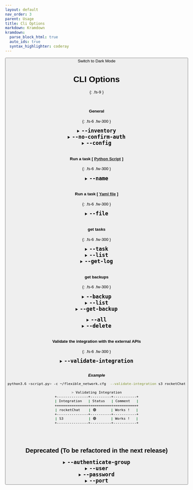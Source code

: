 ```yaml
---
layout: default
nav_order: 3
parent: Usage
title: Cli Options
markdown: Kramdown
kramdown:
  parse_block_html: true
  auto_ids: true
  syntax_highlighter: coderay
---
```


<button class="btn js-toggle-dark-mode">Switch to Dark Mode

<script>
const toggleDarkMode = document.querySelector('.js-toggle-dark-mode');

jtd.addEvent(toggleDarkMode, 'click', function(){
  if (jtd.getTheme() === 'dark') {
    jtd.setTheme('light');
    toggleDarkMode.textContent = 'Switch to Dark Mode';
  } else {
    jtd.setTheme('dark');
    toggleDarkMode.textContent = 'Switch to Light Mode';
  }
});
</script>

# CLI Options
{: .fs-9 }


<br>

#### General
{: .fs-6 .fw-300 }

<details markdown="1" id="--inventory">
  <summary markdown="span"> 
  <b style="font-size:20px"> <code>--inventory</code></b>
  </summary>
   A file that contains the devices to automate

   Optional
   {: .label .label-green }
   
   > This argument overrides the following option in the config file.
   >```ini
   >[general]
   >default_inventory = /etc/flexible-network/hosts
   >```

   ---

</details>


<details markdown="1" id="--no-confirm-auth">
  <summary markdown="span"> 
  <b style="font-size:20px"> <code>--no-confirm-auth</code></b>
  </summary>
  Skip Asking for confirmation if failed to connect to some deivces
  
  Optional
  {: .label .label-green }

  > The dfault Behavior is to ask you for confirmation before proceeding if failed to authenticate to some devices.
</details>


<details markdown="1" id="--config">
  <summary markdown='span'>
  <b style="font-size:20px"> <code>--config</code></b>
  </summary>
  Specify a custom configuration file path (Overrides the default configuration file path)
  
  Optional
  {: .label .label-green }

  > Default configuration file path is `/etc/flexible_network/flexible_network.cfg`

---

</details>

<br>

#### Run a task  [ [Python Script](./library_usage/library.md) ]
{: .fs-6 .fw-300 }

<details markdown="1" id="--name">
  <summary markdown='span'> 
  <b style="font-size:20px"> <code>--name</code></b>
  </summary>
   The task name

   Optional
   {: .label .label-yellow }
   
   > Each script run represents a task, Tasks state are stored in the local directory (small local DB)

   ---

</details>


<br>

#### Run a task  [ [Yaml file](./yaml_usage/yaml_manifest.md) ]
{: .fs-6 .fw-300 }


<details markdown="1" id="--file">
  <summary markdown='span'> 
  <b style="font-size:20px"> <code>--file</code></b>
  </summary>
  Pass a yaml file as input
  
  Optional
  {: .label .label-yellow }

  ---

</details>

<br>

#### get tasks
{: .fs-6 .fw-300 }


<details markdown="1" id="--task">
  <summary markdown='span'>
  <b style="font-size:20px"> <code>--task</code></b>
  </summary>
  Perform operations on finished tasks
  
  required
  {: .label .label-yellow }

---

</details>

<details markdown="1" id="--list">
  <summary markdown='span'>
  <b style="font-size:20px"> <code>--list</code></b>
  </summary>
  List the finished tasks
  
  Optional
  {: .label .label-green }

---

</details>


<details markdown="1" id="--get-log">
  <summary markdown='span'>
  <b style="font-size:20px"> <code>--get-log</code></b>
  </summary>
  Return the log of the task

  Takes the `task ID`
  
  Optional
{: .label .label-green }

---

</details>



<br>

#### get backups
{: .fs-6 .fw-300 }

<details markdown="1" id="--backup">
  <summary markdown='span'> 
  <b style="font-size:20px"> <code>--backup</code></b>
  </summary>
  Perform operations on taken configuration backups
  
  required
  {: .label .label-yellow }

  ---

</details>


<details markdown="1" id="--list-backup">
  <summary markdown='span'> 
  <b style="font-size:20px"> <code>--list</code></b>
  </summary>
  List the taken configuration backups

  Optional
  {: .label .label-green }

---

</details>


<details markdown="1" id="--get-backup">
  <summary markdown='span'> 
  <b style="font-size:20px"> <code>--get-backup</code></b>
  </summary>
  Return the configuration backup for the selected device

  Takes the `backup ID`
  
  Optional
  {: .label .label-green }

---

</details>

<br>

<details markdown="1" id="--all">
  <summary markdown='span'> 
  <b style="font-size:20px"> <code>--all</code></b>
  </summary>
  When listing tasks or backups, it lists the last 15 item by default, to list all use `--all` or `-A` option
  
  Optional
  {: .label .label-green }

---

</details>


<details markdown="1" id="--delete">
  <summary markdown='span'> 
  <b style="font-size:20px"> <code>--delete</code></b>
  </summary>
  Delete a task or backup

  **Example**
  
```bash
python3 example2.py --task --list

+--------------------------------------+-------------+--------------+----------------+--------------+------------------------+------------+----------+
| id                                   | name        | log format   |   n_of_backups |   n_of_hosts |   n_of_connected_hosts | date       | time     |
+======================================+=============+==============+================+==============+========================+============+==========+
| 5205f5d5-579d-4abd-8097-5a19103d25ec | New Task    | markdown     |              0 |            0 |                      0 | 21-08-2022 | 10:06:55 |
+--------------------------------------+-------------+--------------+----------------+--------------+------------------------+------------+----------+
| c2ca1dc3-3b24-40f0-a1e8-71cb283bb844 |             | markdown     |              0 |            0 |                      0 | 21-08-2022 | 10:07:03 |
+--------------------------------------+-------------+--------------+----------------+--------------+------------------------+------------+----------+
| 792c2635-bb4f-4eef-9c3a-b031226eef6c | New Task    | markdown     |              0 |            1 |                      1 | 21-08-2022 | 10:07:07 |
+--------------------------------------+-------------+--------------+----------------+--------------+------------------------+------------+----------+
| 9252bc8c-1258-479b-9953-8a590cd9ebf8 | new-day     | markdown     |              2 |            1 |                      1 | 21-08-2022 | 10:07:40 |
+--------------------------------------+-------------+--------------+----------------+--------------+------------------------+------------+----------+
| 76d458f1-1cf8-4275-90b4-6d31c61e8b37 | New Task    | markdown     |              0 |            0 |                      0 | 21-08-2022 | 22:27:42 |
+--------------------------------------+-------------+--------------+----------------+--------------+------------------------+------------+----------+
| a56e9835-d777-4360-b673-ef66d7d2d1af | New Task    | markdown     |              0 |            0 |                      0 | 21-08-2022 | 22:27:54 |
+--------------------------------------+-------------+--------------+----------------+--------------+------------------------+------------+----------+
| 7c6c061a-f183-43e3-a3ba-d219d2977044 | New Task    | markdown     |              0 |            1 |                      0 | 21-08-2022 | 22:28:07 |
+--------------------------------------+-------------+--------------+----------------+--------------+------------------------+------------+----------+
| 65fe4a22-f2aa-4815-b675-2d18ef35473f | New Task    | markdown     |              0 |            1 |                      1 | 21-08-2022 | 22:28:18 |
+--------------------------------------+-------------+--------------+----------------+--------------+------------------------+------------+----------+
| a6535ba0-3a62-4054-8c05-af8704845057 | New Task    | markdown     |              0 |            1 |                      1 | 21-08-2022 | 22:31:02 |
+--------------------------------------+-------------+--------------+----------------+--------------+------------------------+------------+----------+
| b0825f73-7a13-42b6-911d-aeb9350c0e6d | New Task    | markdown     |              0 |            1 |                      0 | 21-08-2022 | 22:35:20 |
+--------------------------------------+-------------+--------------+----------------+--------------+------------------------+------------+----------+
| 99e40d7b-3e99-4de0-8093-b3c2d0b083ea | New Task    | markdown     |              0 |            1 |                      1 | 21-08-2022 | 22:35:28 |
+--------------------------------------+-------------+--------------+----------------+--------------+------------------------+------------+----------+
| 83269073-9753-4029-8712-773f6196fd04 | New Task    | markdown     |              1 |            1 |                      1 | 21-08-2022 | 22:37:48 |
+--------------------------------------+-------------+--------------+----------------+--------------+------------------------+------------+----------+
| 063c81c6-fe7d-4cbf-a14e-c061b5de8f18 | Test task   | txt          |              0 |            1 |                      0 | 22-08-2022 | 22:52:16 |
+--------------------------------------+-------------+--------------+----------------+--------------+------------------------+------------+----------+
| 37c06183-c5a9-44d3-b4bd-34138b5c1e89 | Test task 2 | txt          |              0 |            1 |                      0 | 22-08-2022 | 22:56:45 |
+--------------------------------------+-------------+--------------+----------------+--------------+------------------------+------------+----------+
| 26678911-2ef6-4ba9-bbfa-caabcb929bb8 | Test task   | txt          |              2 |            1 |                      1 | 24-08-2022 | 08:11:22 |
+--------------------------------------+-------------+--------------+----------------+--------------+------------------------+------------+----------+

python3 example2.py --task --delete 26678911-2ef6-4ba9-bbfa-caabcb929bb8
# INFO -- task with name 'Test task' deleted successfully
```

```bash
python3 example2.py --backup --list

+--------------------------------------+-------------+--------------+----------+------------+------------+----------+
| id                                   | comment     | host         | target   | status     | date       | time     |
+======================================+=============+==============+==========+============+============+==========+
| 92c5d552-5366-45fc-8051-1820b0907a6a | test backup | 192.168.4.49 | local    | 🟢 success | 19-08-2022 | 19:10:14 |
+--------------------------------------+-------------+--------------+----------+------------+------------+----------+
| 7a1fd365-a9d4-4d3e-bc2f-774008bbbe33 | Test backup | 192.168.4.49 | local    | 🟢 success | 19-08-2022 | 19:53:25 |
+--------------------------------------+-------------+--------------+----------+------------+------------+----------+
| 6768c9c4-6fb8-4a62-bd2d-a987d62f7958 | Test backup | 192.168.4.49 | local    | 🔴 failed  | 19-08-2022 | 19:57:22 |
+--------------------------------------+-------------+--------------+----------+------------+------------+----------+
| 78248920-6945-49d5-a2b8-b1be18c49b48 | Test backup | 192.168.4.49 | local    | 🟢 success | 19-08-2022 | 19:59:32 |
+--------------------------------------+-------------+--------------+----------+------------+------------+----------+
| ed0820b8-d995-4fda-8306-3abe88857461 | Test backup | 192.168.4.49 | local    | 🟢 success | 19-08-2022 | 20:05:33 |
+--------------------------------------+-------------+--------------+----------+------------+------------+----------+
| 7a3b64a8-90c8-4246-85eb-d852fd3a2685 | Test        | 192.168.4.49 | local    | 🟢 success | 20-08-2022 | 18:13:50 |
+--------------------------------------+-------------+--------------+----------+------------+------------+----------+
| e44405ce-ced3-4637-b0ae-916bd12ab7cc | test backup | 192.168.4.49 | local    | 🟢 success | 20-08-2022 | 18:13:52 |
+--------------------------------------+-------------+--------------+----------+------------+------------+----------+
| 783219c2-e4f7-4e25-8c48-fdea80a5ae51 | Test        | 192.168.4.49 | local    | 🟢 success | 20-08-2022 | 18:34:06 |
+--------------------------------------+-------------+--------------+----------+------------+------------+----------+
| aa7f8bc4-5c86-4341-b962-b1270fa3ca0b | test backup | 192.168.4.49 | local    | 🟢 success | 20-08-2022 | 18:34:08 |
+--------------------------------------+-------------+--------------+----------+------------+------------+----------+
| 393c36ae-3d3c-4093-b62b-0aac29a502a9 | Test backup | 192.168.4.49 | local    | 🟢 success | 20-08-2022 | 18:37:40 |
+--------------------------------------+-------------+--------------+----------+------------+------------+----------+
| 1354d07f-ac1e-4028-85a0-5797f092d3ca | Test        | 192.168.4.49 | local    | 🟢 success | 21-08-2022 | 10:07:45 |
+--------------------------------------+-------------+--------------+----------+------------+------------+----------+
| d6a3295f-d966-4f56-a462-c495e2c5378b | test backup | 192.168.4.49 | local    | 🟢 success | 21-08-2022 | 10:07:48 |
+--------------------------------------+-------------+--------------+----------+------------+------------+----------+
| 0fea8f3d-3521-4091-974f-e4ad02ad26f9 | Test backup | 192.168.4.49 | local    | 🟢 success | 21-08-2022 | 22:38:00 |
+--------------------------------------+-------------+--------------+----------+------------+------------+----------+
| 305678fe-a79f-4e6b-96c1-b1f01436a339 | Test        | 192.168.4.49 | local    | 🟢 success | 24-08-2022 | 08:11:28 |
+--------------------------------------+-------------+--------------+----------+------------+------------+----------+
| 34437355-ebb5-4dd5-9eae-b08006a11379 | test backup | 192.168.4.49 | local    | 🟢 success | 24-08-2022 | 08:11:30 |
+--------------------------------------+-------------+--------------+----------+------------+------------+----------+

python3 example2.py --backup --delete 305678fe-a79f-4e6b-96c1-b1f01436a339
# INFO -- backup with comment 'Test' deleted successfully, Host: 192.168.4.49 , Target: local
```

  
  Optional
  {: .label .label-green }

---

</details>

<br>

#### Validate the integration with the external APIs
{: .fs-6 .fw-300 }

<details markdown="1" id="--validate-integration">
  <summary markdown='span'> 
  <b style="font-size:20px"> <code>--validate-integration</code></b>
  </summary>
   Validate the communication with any of the supported API Integrations eg. test to authenticate (And validate permissions if needed).

  Optional
  {: .label .label-green }

  * ***Supported Options***
      * `cyberArk`
      * `rocketChat`
      * `s3`

  ---

</details>

<br>

_**Example**_

```bash
python3.6 <script.py> -c ~/flexible_network.cfg  --validate-integration s3 rocketChat

> Validating Integration
+---------------+----------+-----------+
| Integration   | Status   | Comment   |
+===============+==========+===========+
| rocketChat    | 🟢       | Works !   |
+---------------+----------+-----------+
| S3            | 🟢       | Works !   |
+---------------+----------+-----------+
```


<br>

<br>

## Deprecated (To be refactored in the next release)


<details markdown="1" id="--authenticate-group">
  <summary markdown="span"> 
  <b style="font-size:20px"> <code>--authenticate-group</code></b>
  </summary>
   Provide an inventory group to authenticate
   
   Optional
   {: .label .label-green }



> **Note:** this option requires to specify the [`--user`](#--user) & [`--password`](#--password)  arguments 

> Example
```java
python3.6 test1.py -n task1 \
   --config user/flexible_network.cfg \
   --inventory user/hosts \
   --authenticate-group works \
   --user orange --password cisco1 --port 1113
```


<br>

<br>

-> This will update the `devices_dct` & `connected_devices_dct` attributes in the `Terminal_Task` class (Which you can access after you instantiate an instance of the class)

```python
task = Terminal_Task()

# A dict that contains ONLY the connected devices
task.connected_devices_dct

# A dict that contails ALL the devices (including ones that failed to authenticate)
task.devices_dct
```

---

</details>


<details markdown="1" id="--user">
  <summary markdown='span'> 
  <b style="font-size:20px"> <code>--user</code></b>
  </summary>
  The user to authenticate the group with

  Optional
  {: .label .label-green }

  ---

</details>


<details markdown="1" id="--password">
  <summary markdown='span'> 
  <b style="font-size:20px"> <code>--password</code></b>
  </summary>
  The password to authenticate the group with

  Optional
  {: .label .label-green }

  ---

</details>


<details markdown="1" id="--port">
  <summary markdown='span'>
  <b style="font-size:20px"> <code>--port</code></b>
  </summary>
  The port to use to connect to the group.

  Optional
  {: .label .label-green }

  > default port is `22`

  ---

</details>